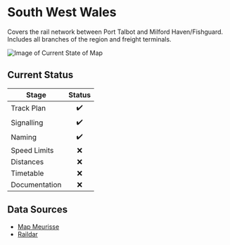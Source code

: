 # South West Wales

Covers the rail network between Port Talbot and Milford Haven/Fishguard. Includes all branches of the region and freight terminals.

![Image of Current State of Map](Images/SouthWestWales.bmp)

## Current Status

| Stage         | Status        |
| ------------- |:-------------:|
| Track Plan     | :heavy_check_mark: |
| Signalling      | :heavy_check_mark:      |
| Naming | :heavy_check_mark:      |
| Speed Limits | :x: |
| Distances | :x: |
| Timetable | :x: |
| Documentation | :x: |


## Data Sources

- [Map Meurisse](https://map.meurisse.org/)
- [Raildar](https://raildar.co.uk/)

